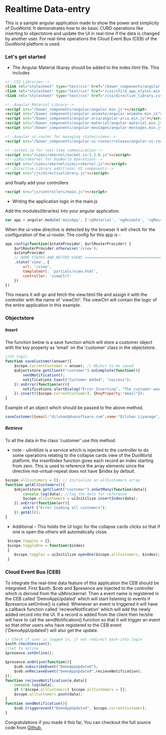 # Realtime Data-entry

This is a sample angular application made to show the power and simplicity of DuoWorld. It demonstrates how to do basic CURD operations like inserting to objectstore and update the UI in real-time if the data is changed by another user. For real-time operations the Cloud Event Bus (CEB) of the DuoWorld platform is used.



### Let's get started

* The Angular Material libaray should be added to the index.html file. This includes 
```html
<!--CSS Libraries-->
<link rel="stylesheet" type="text/css" href="/bower_components/angular-material/angular-material.min.css">
<link rel="stylesheet" type="text/css" href="/css/child_app_styles.min.css">
<link rel="stylesheet" type="text/css" href="/css/directive_library.css">
```

```html
<!--Angular Material Library-->
<script src="/bower_components/angular/angular.min.js"></script>
<script src="/bower_components/angular-animate/angular-animate.min.js"></script>
<script src="/bower_components/angular-aria/angular-aria.min.js"></script>
<script src="/bower_components/angular-material/angular-material.min.js"></script>
<script src="/bower_components/angular-messages/angular-messages.min.js"></script>

<!--Angular ui-router for managing states/views-->
<script src="/bower_components/angular-ui-router/release/angular-ui-router.min.js"></script>

<!--socket.io for real-time communication-->
<script src="/uimicrokernel/socket.io-1.2.0.js"></script>
<!--uiMicrokernel for DuoWorld Operations-->
<script src="/uimicrokernel/uimicrokernel.js"></script>
<!--Directive Library additional UI components-->	
<script src="/js/directivelibrary.js"></script>
```

and finally add your controllers
```html
<script src="js/controllers/main.js"></script>
```

* Writing the application logic in the main.js

Add the modules(libraries) into your angular application.
```js
var app = angular.module('mainApp', ['ngMaterial', 'ngAnimate', 'ngMessages', 'ui.router', 'directivelibrary' ,'uiMicrokernel'])
```

When the ui-view directive is detected by the browser it will check for the configuration of the ui-router. The config for this app is -
```js
app.config(function($stateProvider, $urlRouterProvider) {
	$urlRouterProvider.otherwise('/view');
	$stateProvider
	// HOME STATES AND NESTED VIEWS ========================================
	.state('view', {
		url: '/view',
		templateUrl: 'partials/view.html',
		controller: 'viewCtrl'
	})
})
```
This means it will go and fetch the view.html file and assign it with the controller with the name of 'viewCtrl'. The viewCtrl will contain the logic of the entire application in this example.

### Objectstore
##### Insert
The function below is a save function which will store a customer object with the key property as 'email' on the 'customer' class in the objectstore.
```js
//UI logic
function saveCustomer(answer){
    $scope.currentCustomer = answer; // Object to be saved
    $objectstore.getClient("customer").onComplete(function(){
        sendNotification();
        notifications.toast("Customer Added", "success");
    }).onError(function(err){
        notifications.alertDialog("Error Inserting", "The customer was not added to the database, Try again!");
    }).insert([$scope.currentCustomer], {KeyProperty:"email"});
}
```
Example of an object which should be passed to the above method.
```js
saveCustomer({email:"dilshan@duosoftware.com",name:"Dilshan Liyanage", Address: "403 1/1, Galle Rd, Colombo"});
```

##### Retrieve
To all the data in the class 'customer' use this method. 
* note - uiInitilize is a service which is injected to the controller to do some operations relating to the collapse cards view of the DuoWorld platform. the insertIndex function gives each record an index starting from zero. This is used to reference the array elements since the directive md-virtual-repeat does not have $index by default.
```js
$scope.allCustomers = []; // Initialize an allCustomers array
function getAllCustomers(){
    $objectstore.getClient("customer").onGetMany(function(data){
        console.log(data); //log the data for reference
        $scope.allCustomers = uiInitilize.insertIndex(data);
    }).onError(function(err){
        alert ("Error loading all customers");
    }).getAll();
}
```
* Additional - This holds the UI logic for the collapse cards clicks so that if one is open the others will automatically close.
```js
 $scope.toggles = {}; 
 $scope.toggleOne = function($index)
 {	
	$scope.toggles = uiInitilize.openOne($scope.allCustomers, $index);
 }
```
### Cloud Event Bus (CEB)
To integrate the real-time data feature of this application the CEB should be integrated.
First $auth, $ceb and $presence are injected to the controller which is derived from the uiMirockernel. Then a event name is registered in the CEB called 'DemoAppUpdated' which will start listening to events if $presence.setOnline() is called. Whenever an event is triggered it will have a callback function called 'recieveNotification' which will add the newly added record into the UI. If a record is added from the client then he/she will have to call the sendNotification() function so that it will trigger an event so that other users who have registered to the CEB event ('DemoAppUpdated') will also get the update.

```js
// Check if user is logged in, if not redirect back-into login
$auth.checkSession();
//Set to online
$presence.setOnline();

$presence.onOnline(function(){
    $ceb.subscribeEvent("DemoAppUpdated");
    $ceb.onRecieveEvent("DemoAppUpdated",recieveNotification);        
});
function recieveNotification(e,data){
    console.log(data);
    if (!$scope.allCustomers) $scope.allCustomers = [];
    $scope.allCustomers.push(data);
}
function sendNotification(){
    $ceb.triggerevent("DemoAppUpdated", $scope.currentCustomer);
}
```

Congratulations if you made it this far, You can checkout the full source code from 
[Github.](https://github.com/DuoSoftware/DW-Common-UI-Seed-Projets/tree/master/Realtime%20Data-entry)
